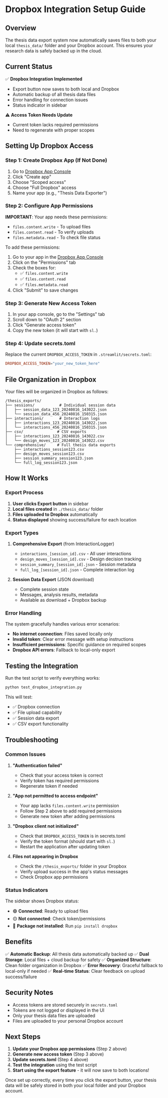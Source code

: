 # Dropbox Integration Setup Guide

## Overview

The thesis data export system now automatically saves files to both your local `thesis_data/` folder and your Dropbox account. This ensures your research data is safely backed up in the cloud.

## Current Status

✅ **Dropbox Integration Implemented**
- Export button now saves to both local and Dropbox
- Automatic backup of all thesis data files
- Error handling for connection issues
- Status indicator in sidebar

⚠️ **Access Token Needs Update**
- Current token lacks required permissions
- Need to regenerate with proper scopes

## Setting Up Dropbox Access

### Step 1: Create Dropbox App (If Not Done)

1. Go to [Dropbox App Console](https://www.dropbox.com/developers/apps)
2. Click "Create app"
3. Choose "Scoped access"
4. Choose "Full Dropbox" access
5. Name your app (e.g., "Thesis Data Exporter")

### Step 2: Configure App Permissions

**IMPORTANT**: Your app needs these permissions:
- `files.content.write` - To upload files
- `files.content.read` - To verify uploads
- `files.metadata.read` - To check file status

To add these permissions:
1. Go to your app in the [Dropbox App Console](https://www.dropbox.com/developers/apps)
2. Click on the "Permissions" tab
3. Check the boxes for:
   - ✅ `files.content.write`
   - ✅ `files.content.read` 
   - ✅ `files.metadata.read`
4. Click "Submit" to save changes

### Step 3: Generate New Access Token

1. In your app console, go to the "Settings" tab
2. Scroll down to "OAuth 2" section
3. Click "Generate access token"
4. Copy the new token (it will start with `sl.`)

### Step 4: Update secrets.toml

Replace the current `DROPBOX_ACCESS_TOKEN` in `.streamlit/secrets.toml`:

```toml
DROPBOX_ACCESS_TOKEN="your_new_token_here"
```

## File Organization in Dropbox

Your files will be organized in Dropbox as follows:

```
/thesis_exports/
├── sessions/           # Individual session data
│   ├── session_data_123_20240816_143022.json
│   └── session_data_456_20240816_150315.json
├── interactions/       # Interaction logs
│   ├── interactions_123_20240816_143022.json
│   └── interactions_456_20240816_150315.json
├── csv/               # CSV exports
│   ├── interactions_123_20240816_143022.csv
│   └── design_moves_123_20240816_143022.csv
└── comprehensive/     # Full thesis data exports
    ├── interactions_session123.csv
    ├── design_moves_session123.csv
    ├── session_summary_session123.json
    └── full_log_session123.json
```

## How It Works

### Export Process

1. **User clicks Export button** in sidebar
2. **Local files created** in `./thesis_data/` folder
3. **Files uploaded to Dropbox** automatically
4. **Status displayed** showing success/failure for each location

### Export Types

1. **Comprehensive Export** (from InteractionLogger)
   - `interactions_[session_id].csv` - All user interactions
   - `design_moves_[session_id].csv` - Design decision tracking
   - `session_summary_[session_id].json` - Session metadata
   - `full_log_[session_id].json` - Complete interaction log

2. **Session Data Export** (JSON download)
   - Complete session state
   - Messages, analysis results, metadata
   - Available as download + Dropbox backup

### Error Handling

The system gracefully handles various error scenarios:

- **No internet connection**: Files saved locally only
- **Invalid token**: Clear error message with setup instructions
- **Insufficient permissions**: Specific guidance on required scopes
- **Dropbox API errors**: Fallback to local-only export

## Testing the Integration

Run the test script to verify everything works:

```bash
python test_dropbox_integration.py
```

This will test:
- ✅ Dropbox connection
- ✅ File upload capability
- ✅ Session data export
- ✅ CSV export functionality

## Troubleshooting

### Common Issues

1. **"Authentication failed"**
   - Check that your access token is correct
   - Verify token has required permissions
   - Regenerate token if needed

2. **"App not permitted to access endpoint"**
   - Your app lacks `files.content.write` permission
   - Follow Step 2 above to add required permissions
   - Generate new token after adding permissions

3. **"Dropbox client not initialized"**
   - Check that `DROPBOX_ACCESS_TOKEN` is in secrets.toml
   - Verify the token format (should start with `sl.`)
   - Restart the application after updating token

4. **Files not appearing in Dropbox**
   - Check the `/thesis_exports/` folder in your Dropbox
   - Verify upload success in the app's status messages
   - Check Dropbox app permissions

### Status Indicators

The sidebar shows Dropbox status:
- 🟢 **Connected**: Ready to upload files
- 🟡 **Not connected**: Check token/permissions
- 🔴 **Package not installed**: Run `pip install dropbox`

## Benefits

✅ **Automatic Backup**: All thesis data automatically backed up
✅ **Dual Storage**: Local files + cloud backup for safety
✅ **Organized Structure**: Clean folder organization in Dropbox
✅ **Error Recovery**: Graceful fallback to local-only if needed
✅ **Real-time Status**: Clear feedback on upload success/failure

## Security Notes

- Access tokens are stored securely in `secrets.toml`
- Tokens are not logged or displayed in the UI
- Only your thesis data files are uploaded
- Files are uploaded to your personal Dropbox account

## Next Steps

1. **Update your Dropbox app permissions** (Step 2 above)
2. **Generate new access token** (Step 3 above)
3. **Update secrets.toml** (Step 4 above)
4. **Test the integration** using the test script
5. **Start using the export feature** - it will now save to both locations!

Once set up correctly, every time you click the export button, your thesis data will be safely stored in both your local folder and your Dropbox account.
